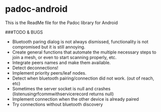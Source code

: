 # padoc-android

This is the ReadMe file for the Padoc library for Android

###TODO & BUGS

* Bluetooth paring dialog is not always dismissed, functionality is not compromised but it is still annoying.
* Create general functions that automate the multiple necessary steps to join a mesh, or even to start scanning properly, etc.
* Integrate peers names and make them available.
* Detect deconnections!
* Implement priority peers/leaf nodes.
* Detect when bluetooth pairing/connection did not work. (out of reach, etc)
* Sometimes the server socket is null and crashes (listenusingrfcommwithservicerecord returns null)
* Implement connection when the other device is already paired
* Try connections without bluetooth discovery
